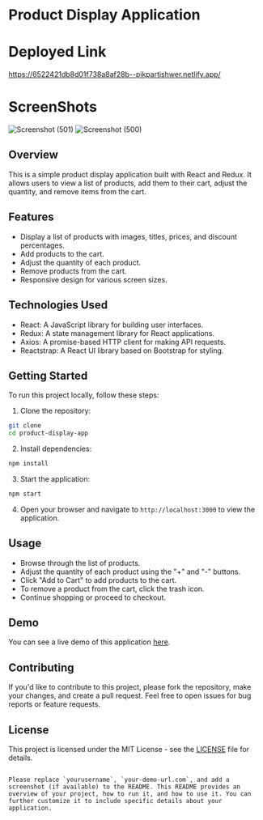 
# Product Display Application

# Deployed Link
https://6522421db8d01f738a8af28b--pikpartishwer.netlify.app/


# ScreenShots
![Screenshot (501)](https://github.com/ishwersharma13/pikpart/assets/103954615/036afe6f-08d9-47ef-bdb1-290182e4be92)
![Screenshot (500)](https://github.com/ishwersharma13/pikpart/assets/103954615/d04a7851-16f2-4c8b-a838-72613e7fadd7)



## Overview

This is a simple product display application built with React and Redux. It allows users to view a list of products, add them to their cart, adjust the quantity, and remove items from the cart.

## Features

- Display a list of products with images, titles, prices, and discount percentages.
- Add products to the cart.
- Adjust the quantity of each product.
- Remove products from the cart.
- Responsive design for various screen sizes.

## Technologies Used

- React: A JavaScript library for building user interfaces.
- Redux: A state management library for React applications.
- Axios: A promise-based HTTP client for making API requests.
- Reactstrap: A React UI library based on Bootstrap for styling.

## Getting Started

To run this project locally, follow these steps:

1. Clone the repository:

```bash
git clone 
cd product-display-app
```

2. Install dependencies:

```bash
npm install
```

3. Start the application:

```bash
npm start
```

4. Open your browser and navigate to `http://localhost:3000` to view the application.

## Usage

- Browse through the list of products.
- Adjust the quantity of each product using the "+" and "-" buttons.
- Click "Add to Cart" to add products to the cart.
- To remove a product from the cart, click the trash icon.
- Continue shopping or proceed to checkout.

## Demo

You can see a live demo of this application [here](https://your-demo-url.com).

## Contributing

If you'd like to contribute to this project, please fork the repository, make your changes, and create a pull request. Feel free to open issues for bug reports or feature requests.

## License

This project is licensed under the MIT License - see the [LICENSE](LICENSE) file for details.

```

Please replace `yourusername`, `your-demo-url.com`, and add a screenshot (if available) to the README. This README provides an overview of your project, how to run it, and how to use it. You can further customize it to include specific details about your application.
